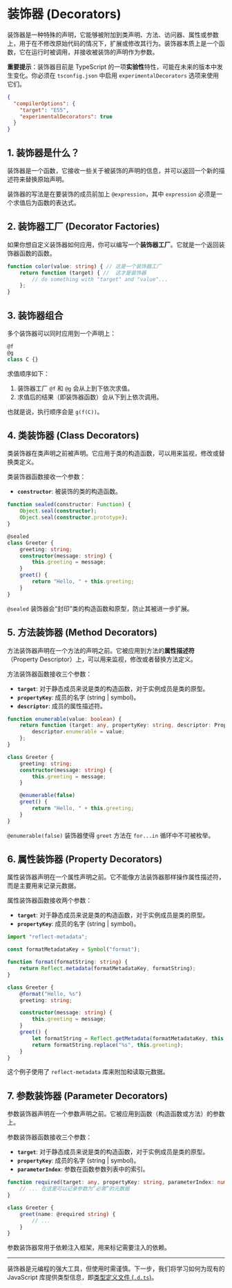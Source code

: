 # 装饰器 (Decorators)

装饰器是一种特殊的声明，它能够被附加到类声明、方法、访问器、属性或参数上，用于在不修改原始代码的情况下，扩展或修改其行为。装饰器本质上是一个函数，它在运行时被调用，并接收被装饰的声明作为参数。

**重要提示**：装饰器目前是 TypeScript 的一项**实验性**特性，可能在未来的版本中发生变化。你必须在 `tsconfig.json` 中启用 `experimentalDecorators` 选项来使用它们。

```json
{
  "compilerOptions": {
    "target": "ES5",
    "experimentalDecorators": true
  }
}
```

## 1. 装饰器是什么？

装饰器是一个函数，它接收一些关于被装饰的声明的信息，并可以返回一个新的描述符来替换原始声明。

装饰器的写法是在要装饰的成员前加上 `@expression`，其中 `expression` 必须是一个求值后为函数的表达式。

## 2. 装饰器工厂 (Decorator Factories)

如果你想自定义装饰器如何应用，你可以编写一个**装饰器工厂**。它就是一个返回装饰器函数的函数。

```typescript
function color(value: string) { // 这是一个装饰器工厂
    return function (target) { //  这才是装饰器
        // do something with "target" and "value"...
    };
}
```

## 3. 装饰器组合

多个装饰器可以同时应用到一个声明上：

```typescript
@f
@g
class C {}
```

求值顺序如下：
1.  装饰器工厂 `@f` 和 `@g` 会从上到下依次求值。
2.  求值后的结果（即装饰器函数）会从下到上依次调用。

也就是说，执行顺序会是 `g(f(C))`。

## 4. 类装饰器 (Class Decorators)

类装饰器在类声明之前被声明。它应用于类的构造函数，可以用来监视，修改或替换类定义。

类装饰器函数接收一个参数：
- **`constructor`**: 被装饰的类的构造函数。

```typescript
function sealed(constructor: Function) {
    Object.seal(constructor);
    Object.seal(constructor.prototype);
}

@sealed
class Greeter {
    greeting: string;
    constructor(message: string) {
        this.greeting = message;
    }
    greet() {
        return "Hello, " + this.greeting;
    }
}
```
`@sealed` 装饰器会“封印”类的构造函数和原型，防止其被进一步扩展。

## 5. 方法装饰器 (Method Decorators)

方法装饰器声明在一个方法的声明之前。它被应用到方法的**属性描述符**（Property Descriptor）上，可以用来监视，修改或者替换方法定义。

方法装饰器函数接收三个参数：
- **`target`**: 对于静态成员来说是类的构造函数，对于实例成员是类的原型。
- **`propertyKey`**: 成员的名字 (string | symbol)。
- **`descriptor`**: 成员的属性描述符。

```typescript
function enumerable(value: boolean) {
    return function (target: any, propertyKey: string, descriptor: PropertyDescriptor) {
        descriptor.enumerable = value;
    };
}

class Greeter {
    greeting: string;
    constructor(message: string) {
        this.greeting = message;
    }

    @enumerable(false)
    greet() {
        return "Hello, " + this.greeting;
    }
}
```
`@enumerable(false)` 装饰器使得 `greet` 方法在 `for...in` 循环中不可被枚举。

## 6. 属性装饰器 (Property Decorators)

属性装饰器声明在一个属性声明之前。它不能像方法装饰器那样操作属性描述符，而是主要用来记录元数据。

属性装饰器函数接收两个参数：
- **`target`**: 对于静态成员来说是类的构造函数，对于实例成员是类的原型。
- **`propertyKey`**: 成员的名字 (string | symbol)。

```typescript
import "reflect-metadata";

const formatMetadataKey = Symbol("format");

function format(formatString: string) {
    return Reflect.metadata(formatMetadataKey, formatString);
}

class Greeter {
    @format("Hello, %s")
    greeting: string;

    constructor(message: string) {
        this.greeting = message;
    }
    greet() {
        let formatString = Reflect.getMetadata(formatMetadataKey, this, "greeting");
        return formatString.replace("%s", this.greeting);
    }
}
```
这个例子使用了 `reflect-metadata` 库来附加和读取元数据。

## 7. 参数装饰器 (Parameter Decorators)

参数装饰器声明在一个参数声明之前。它被应用到函数（构造函数或方法）的参数上。

参数装饰器函数接收三个参数：
- **`target`**: 对于静态成员来说是类的构造函数，对于实例成员是类的原型。
- **`propertyKey`**: 成员的名字 (string | symbol)。
- **`parameterIndex`**: 参数在函数参数列表中的索引。

```typescript
function required(target: any, propertyKey: string, parameterIndex: number) {
    // ... 在这里可以记录参数为“必需”的元数据
}

class Greeter {
    greet(name: @required string) {
        // ...
    }
}
```
参数装饰器常用于依赖注入框架，用来标记需要注入的依赖。

---

装饰器是元编程的强大工具，但使用时需谨慎。下一步，我们将学习如何为现有的 JavaScript 库提供类型信息，即[类型定义文件 (`.d.ts`)](declaration-files.md)。
